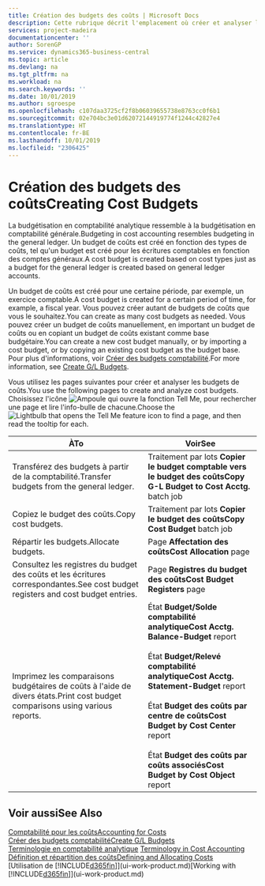 ```yaml
---
title: Création des budgets des coûts | Microsoft Docs
description: Cette rubrique décrit l'emplacement où créer et analyser les budgets des coûts.
services: project-madeira
documentationcenter: ''
author: SorenGP
ms.service: dynamics365-business-central
ms.topic: article
ms.devlang: na
ms.tgt_pltfrm: na
ms.workload: na
ms.search.keywords: ''
ms.date: 10/01/2019
ms.author: sgroespe
ms.openlocfilehash: c107daa3725cf2f8b06039655738e8763cc0f6b1
ms.sourcegitcommit: 02e704bc3e01d62072144919774f1244c42827e4
ms.translationtype: HT
ms.contentlocale: fr-BE
ms.lasthandoff: 10/01/2019
ms.locfileid: "2306425"
---
```

# <a name="creating-cost-budgets"></a><span data-ttu-id="a6b2e-103">Création des budgets des coûts</span><span class="sxs-lookup"><span data-stu-id="a6b2e-103">Creating Cost Budgets</span></span>
<span data-ttu-id="a6b2e-104">La budgétisation en comptabilité analytique ressemble à la budgétisation en comptabilité générale.</span><span class="sxs-lookup"><span data-stu-id="a6b2e-104">Budgeting in cost accounting resembles budgeting in the general ledger.</span></span> <span data-ttu-id="a6b2e-105">Un budget de coûts est créé en fonction des types de coûts, tel qu'un budget est créé pour les écritures comptables en fonction des comptes généraux.</span><span class="sxs-lookup"><span data-stu-id="a6b2e-105">A cost budget is created based on cost types just as a budget for the general ledger is created based on general ledger accounts.</span></span>  

<span data-ttu-id="a6b2e-106">Un budget de coûts est créé pour une certaine période, par exemple, un exercice comptable.</span><span class="sxs-lookup"><span data-stu-id="a6b2e-106">A cost budget is created for a certain period of time, for example, a fiscal year.</span></span> <span data-ttu-id="a6b2e-107">Vous pouvez créer autant de budgets de coûts que vous le souhaitez.</span><span class="sxs-lookup"><span data-stu-id="a6b2e-107">You can create as many cost budgets as needed.</span></span> <span data-ttu-id="a6b2e-108">Vous pouvez créer un budget de coûts manuellement, en important un budget de coûts ou en copiant un budget de coûts existant comme base budgétaire.</span><span class="sxs-lookup"><span data-stu-id="a6b2e-108">You can create a new cost budget manually, or by importing a cost budget, or by copying an existing cost budget as the budget base.</span></span> <span data-ttu-id="a6b2e-109">Pour plus d'informations, voir [Créer des budgets comptabilité](finance-how-create-budgets.md).</span><span class="sxs-lookup"><span data-stu-id="a6b2e-109">For more information, see [Create G/L Budgets](finance-how-create-budgets.md).</span></span>

<span data-ttu-id="a6b2e-110">Vous utilisez les pages suivantes pour créer et analyser les budgets de coûts.</span><span class="sxs-lookup"><span data-stu-id="a6b2e-110">You use the following pages to create and analyze cost budgets.</span></span> <span data-ttu-id="a6b2e-111">Choisissez l'icône ![Ampoule qui ouvre la fonction Tell Me](media/ui-search/search_small.png "Dites-moi ce que vous voulez faire"), pour rechercher une page et lire l'info-bulle de chacune.</span><span class="sxs-lookup"><span data-stu-id="a6b2e-111">Choose the ![Lightbulb that opens the Tell Me feature](media/ui-search/search_small.png "Tell me what you want to do") icon to find a page, and then read the tooltip for each.</span></span>

|<span data-ttu-id="a6b2e-112">À</span><span class="sxs-lookup"><span data-stu-id="a6b2e-112">To</span></span>|<span data-ttu-id="a6b2e-113">Voir</span><span class="sxs-lookup"><span data-stu-id="a6b2e-113">See</span></span>|  
|--------|---------|  
|<span data-ttu-id="a6b2e-114">Transférez des budgets à partir de la comptabilité.</span><span class="sxs-lookup"><span data-stu-id="a6b2e-114">Transfer budgets from the general ledger.</span></span>|<span data-ttu-id="a6b2e-115">Traitement par lots **Copier le budget comptable vers le budget des coûts**</span><span class="sxs-lookup"><span data-stu-id="a6b2e-115">**Copy G-L Budget to Cost Acctg.** batch job</span></span>|  
|<span data-ttu-id="a6b2e-116">Copiez le budget des coûts.</span><span class="sxs-lookup"><span data-stu-id="a6b2e-116">Copy cost budgets.</span></span>|<span data-ttu-id="a6b2e-117">Traitement par lots **Copier le budget des coûts**</span><span class="sxs-lookup"><span data-stu-id="a6b2e-117">**Copy Cost Budget** batch job</span></span>|  
|<span data-ttu-id="a6b2e-118">Répartir les budgets.</span><span class="sxs-lookup"><span data-stu-id="a6b2e-118">Allocate budgets.</span></span>|<span data-ttu-id="a6b2e-119">Page **Affectation des coûts**</span><span class="sxs-lookup"><span data-stu-id="a6b2e-119">**Cost Allocation** page</span></span>|  
|<span data-ttu-id="a6b2e-120">Consultez les registres du budget des coûts et les écritures correspondantes.</span><span class="sxs-lookup"><span data-stu-id="a6b2e-120">See cost budget registers and cost budget entries.</span></span>|<span data-ttu-id="a6b2e-121">Page **Registres du budget des coûts**</span><span class="sxs-lookup"><span data-stu-id="a6b2e-121">**Cost Budget Registers** page</span></span>|  
|<span data-ttu-id="a6b2e-122">Imprimez les comparaisons budgétaires de coûts à l'aide de divers états.</span><span class="sxs-lookup"><span data-stu-id="a6b2e-122">Print cost budget comparisons using various reports.</span></span>|<span data-ttu-id="a6b2e-123">État **Budget/Solde comptabilité analytique**</span><span class="sxs-lookup"><span data-stu-id="a6b2e-123">**Cost Acctg. Balance-Budget** report</span></span><br /><br /> <span data-ttu-id="a6b2e-124">État **Budget/Relevé comptabilité analytique**</span><span class="sxs-lookup"><span data-stu-id="a6b2e-124">**Cost Acctg. Statement-Budget** report</span></span><br /><br /> <span data-ttu-id="a6b2e-125">État **Budget des coûts par centre de coûts**</span><span class="sxs-lookup"><span data-stu-id="a6b2e-125">**Cost Budget by Cost Center** report</span></span><br /><br /> <span data-ttu-id="a6b2e-126">État **Budget des coûts par coûts associés**</span><span class="sxs-lookup"><span data-stu-id="a6b2e-126">**Cost Budget by Cost Object** report</span></span>|  

## <a name="see-also"></a><span data-ttu-id="a6b2e-127">Voir aussi</span><span class="sxs-lookup"><span data-stu-id="a6b2e-127">See Also</span></span>  
[<span data-ttu-id="a6b2e-128">Comptabilité pour les coûts</span><span class="sxs-lookup"><span data-stu-id="a6b2e-128">Accounting for Costs</span></span>](finance-manage-cost-accounting.md)  
[<span data-ttu-id="a6b2e-129">Créer des budgets comptabilité</span><span class="sxs-lookup"><span data-stu-id="a6b2e-129">Create G/L Budgets</span></span>](finance-how-create-budgets.md)  
<span data-ttu-id="a6b2e-130">[Terminologie en comptabilité analytique](finance-terminology-in-cost-accounting.md) </span><span class="sxs-lookup"><span data-stu-id="a6b2e-130">[Terminology in Cost Accounting](finance-terminology-in-cost-accounting.md) </span></span>  
[<span data-ttu-id="a6b2e-131">Définition et répartition des coûts</span><span class="sxs-lookup"><span data-stu-id="a6b2e-131">Defining and Allocating Costs</span></span>](finance-define-and-allocate-costs.md)  
<span data-ttu-id="a6b2e-132">[Utilisation de [!INCLUDE[d365fin](includes/d365fin_md.md)]](ui-work-product.md)</span><span class="sxs-lookup"><span data-stu-id="a6b2e-132">[Working with [!INCLUDE[d365fin](includes/d365fin_md.md)]](ui-work-product.md)</span></span>
